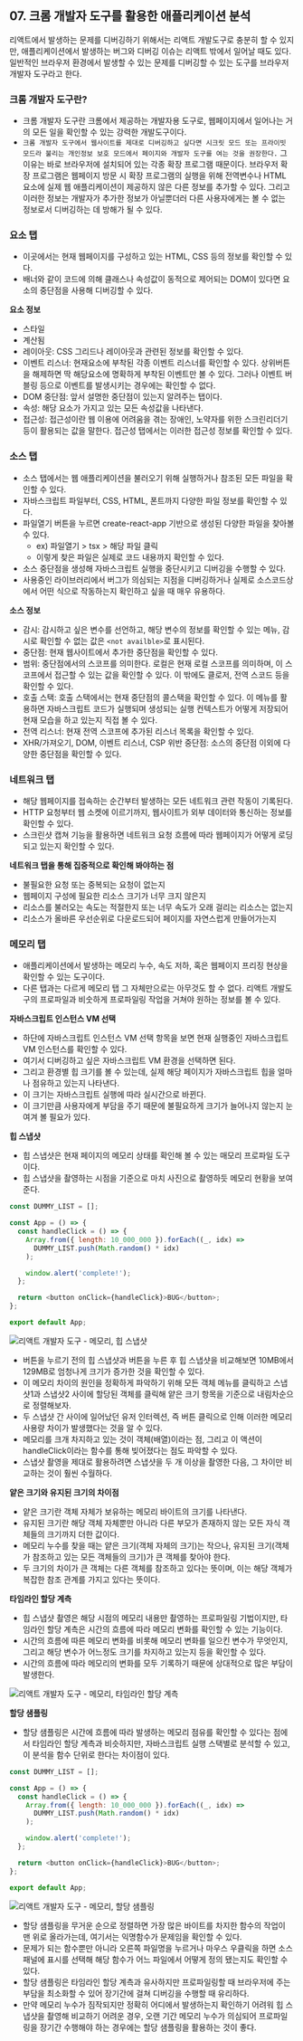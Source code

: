 ## 07. 크롬 개발자 도구를 활용한 애플리케이션 분석

리액트에서 발생하는 문제를 디버깅하기 위해서는 리액트 개발도구로 충분히 할 수 있지만, 애플리케이션에서 발생하는 버그와 디버깅 이슈는 리액트 밖에서 일어날 때도 있다. 일반적인 브라우저 환경에서 발생할 수 있는 문제를 디버깅할 수 있는 도구를 브라우저 개발자 도구라고 한다.

### 크롬 개발자 도구란?

- 크롬 개발자 도구란 크롬에서 제공하는 개발자용 도구로, 웹페이지에서 일어나는 거의 모든 일을 확인할 수 있는 강력한 개발도구이다.
- `크롬 개발자 도구에서 웹사이트를 제대로 디버깅하고 싶다면 시크릿 모드 또는 프라이빗 모드라 불리는 개인정보 보호 모드에서 페이지와 개발자 도구를 여는 것을 권장한다.` 그 이유는 바로 브라우저에 설치되어 있는 각종 확장 프로그램 때문이다. 브라우저 확장 프로그램은 웹페이지 방문 시 확장 프로그램의 실행을 위해 전역변수나 HTML 요소에 실제 웹 애플리케이션이 제공하지 않은 다른 정보를 추가할 수 있다. 그리고 이러한 정보는 개발자가 추가한 정보가 아닐뿐더러 다른 사용자에게는 볼 수 없는 정보로서 디버깅하는 데 방해가 될 수 있다.

### 요소 탭

- 이곳에서는 현재 웹페이지를 구성하고 있는 HTML, CSS 등의 정보를 확인할 수 있다.
- 배너와 같이 코드에 의해 클래스나 속성값이 동적으로 제어되는 DOM이 있다면 요소의 중단점을 사용해 디버깅할 수 있다.

**요소 정보**

- 스타일
- 계산됨
- 레이아웃: CSS 그리드나 레이아웃과 관련된 정보를 확인할 수 있다.
- 이벤트 리스너: 현재요소에 부착된 각종 이벤트 리스너를 확인할 수 있다. 상위버튼을 해제하면 딱 해당요소에 명확하게 부착된 이벤트만 볼 수 있다. 그러나 이벤트 버블링 등으로 이벤트를 발생시키는 경우에는 확인할 수 없다.
- DOM 중단점: 앞서 설명한 중단점이 있는지 알려주는 탭이다.
- 속성: 해당 요소가 가지고 있는 모든 속성값을 나타낸다.
- 접근성: 접근성이란 웹 이용에 어려움을 겪는 장애인, 노약자를 위한 스크린리더기 등이 활용되는 값을 말한다. 접근성 탭에서는 이러한 접근성 정보를 확인할 수 있다.

### 소스 탭

- 소스 탭에서는 웹 애플리케이션을 불러오기 위해 실행하거나 참조된 모든 파일을 확인할 수 있다.
- 자바스크립트 파일부터, CSS, HTML, 폰트까지 다양한 파일 정보를 확인할 수 있다.
- 파일열기 버튼을 누르면 create-react-app 기반으로 생성된 다양한 파일을 찾아볼 수 있다.
  - ex) 파일열기 > tsx > 해당 파일 클릭
  - 이렇게 찾은 파일은 실제로 코드 내용까지 확인할 수 있다.
- 소스 중단점을 생성해 자바스크립트 실행을 중단시키고 디버깅을 수행할 수 있다.
- 사용중인 라이브러리에서 버그가 의심되는 지점을 디버깅하거나 실제로 소스코드상에서 어떤 식으로 작동하는지 확인하고 싶을 때 매우 유용하다.

**소스 정보**

- 감시: 감시하고 싶은 변수를 선언하고, 해당 변수의 정보를 확인할 수 있는 메뉴, 감시로 확인할 수 없는 값은 `<not availble>`로 표시된다.
- 중단점: 현재 웹사이트에서 추가한 중단점을 확인할 수 있다.
- 범위: 중단점에서의 스코프를 의미한다. 로컬은 현재 로컬 스코프를 의미하며, 이 스코프에서 접근할 수 있는 값을 확인할 수 있다. 이 밖에도 클로저, 전역 스코드 등을 확인할 수 있다.
- 호출 스택: 호출 스택에서는 현재 중단점의 콜스택을 확인할 수 있다. 이 메뉴를 활용하면 자바스크립트 코드가 실행되며 생성되는 실행 컨텍스트가 어떻게 저장되어 현재 모습을 하고 있는지 직접 볼 수 있다.
- 전역 리스너: 현재 전역 스코프에 추가된 리스너 목록을 확인할 수 있다.
- XHR/가져오기, DOM, 이벤트 리스너, CSP 위반 중단점: 소스의 중단점 이외에 다양한 중단점을 확인할 수 있다.

### 네트워크 탭

- 해당 웹페이지를 접속하는 순간부터 발생하는 모든 네트워크 관련 작동이 기록된다.
- HTTP 요청부터 웹 소켓에 이르기까지, 웹사이트가 외부 데이터와 통신하는 정보를 확인할 수 있다.
- 스크린샷 캡쳐 기능을 활용하면 네트워크 요청 흐름에 따라 웹페이지가 어떻게 로딩되고 있는지 확인할 수 있다.

**네트워크 탭을 통해 집중적으로 확인해 봐야하는 점**

- 불필요한 요청 또는 중복되는 요청이 없는지
- 웹페이지 구성에 필요한 리소스 크기가 너무 크지 않은지
- 리소스를 불러오는 속도는 적절한지 또는 너무 속도가 오래 걸리는 리소스는 없는지
- 리소스가 올바른 우선순위로 다운로드되어 페이지를 자연스럽게 만들어가는지

### 메모리 탭

- 애플리케이션에서 발생하는 메모리 누수, 속도 저하, 혹은 웹페이지 프리징 현상을 확인할 수 있는 도구이다.
- 다른 탭과는 다르게 메모리 탭 그 자체만으로는 아무것도 할 수 없다. 리액트 개발도구의 프로파일과 비숫하게 프로파일링 작업을 거쳐야 원하는 정보를 볼 수 있다.

**자바스크립트 인스턴스 VM 선택**

- 하단에 자바스크립트 인스턴스 VM 선택 항목을 보면 현재 실행중인 자바스크립트 VM 인스턴스를 확인할 수 있다.
- 여기서 디버깅하고 싶은 자바스크립트 VM 환경을 선택하면 된다.
- 그리고 환경별 힙 크기를 볼 수 있는데, 실제 해당 페이지가 자바스크립트 힙을 얼마나 점유하고 있는지 나타낸다.
- 이 크기는 자바스크립트 실행에 따라 실시간으로 바뀐다.
- 이 크기만큼 사용자에게 부담을 주기 때문에 불필요하게 크기가 늘어나지 않는지 눈여겨 볼 필요가 있다.

**힙 스냅샷**

- 힙 스냅샷은 현재 페이지의 메모리 상태를 확인해 볼 수 있는 매모리 프로파일 도구이다.
- 힙 스냅샷을 촬영하는 시점을 기준으로 마치 사진으로 촬영하듯 메모리 현황을 보여준다.

```javascript
const DUMMY_LIST = [];

const App = () => {
  const handleClick = () => {
    Array.from({ length: 10_000_000 }).forEach((_, idx) =>
      DUMMY_LIST.push(Math.random() * idx)
    );

    window.alert('complete!');
  };

  return <button onClick={handleClick}>BUG</button>;
};

export default App;
```

![리액트 개발자 도구 - 메모리, 힙 스냅샷](../asset/memory_tab_heap_snapshot.png)

- 버튼을 누르기 전의 힙 스냅샷과 버튼을 누른 후 힙 스냅샷을 비교해보면 10MB에서 129MB로 엄청나게 크기가 증가한 것을 확인할 수 있다.
- 이 메모리 차이의 원인을 정확하게 파악하기 위해 모든 객체 메뉴를 클릭하고 스냅샷1과 스냅샷2 사이에 할당된 객체를 클릭해 얕은 크기 항목을 기준으로 내림차순으로 정렬해보자.
- 두 스냅샷 간 사이에 일어났던 유저 인터렉션, 즉 버튼 클릭으로 인해 이러한 메모리 사용량 차이가 발생했다는 것을 알 수 있다.
- 메모리를 크개 차지하고 있는 것이 객체(배열)이라는 점, 그리고 이 액션이 handleClick이라는 함수를 통해 빚어졌다는 점도 파악할 수 있다.
- 스냅샷 촬영을 제대로 활용하려면 스냅샷을 두 개 이상을 촬영한 다음, 그 차이만 비교하는 것이 훨씬 수월하다.

**얕은 크기와 유지된 크기의 차이점**

- 얕은 크기란 객체 자체가 보유하는 메모리 바이트의 크기를 나타낸다.
- 유지된 크기란 해당 객체 자체뿐만 아니라 다른 부모가 존재하지 않는 모든 자식 객체들의 크기까지 더한 값이다.
- 메모리 누수를 찾을 때는 얕은 크기(객체 자체의 크기)는 작으나, 유지된 크기(객체가 참조하고 있는 모든 객체들의 크기)가 큰 객체를 찾아야 한다.
- 두 크기의 차이가 큰 객체는 다른 객체를 참조하고 있다는 뜻이며, 이는 해당 객체가 복잡한 참조 관계를 가지고 있다는 뜻이다.

**타임라인 할당 계측**

- 힙 스냅샷 촬영은 해당 시점의 메모리 내용만 촬영하는 프로파일링 기법이지만, 타임라인 할당 계측은 시간의 흐름에 따라 메모리 변화를 확인할 수 있는 기능이다.
- 시간의 흐름에 따른 메모리 변화를 비롯해 메모리 변화를 일으킨 변수가 무엇인지, 그리고 해당 변수가 어느정도 크기를 차지하고 있는지 등을 확인할 수 있다.
- 시간의 흐름에 따라 메모리의 변화를 모두 기록하기 때문에 상대적으로 많은 부담이 발생한다.

![리액트 개발자 도구 - 메모리, 타임라인 할당 계측](../asset/memory_tab_timeline.png)

**할당 샘플링**

- 할당 샘플링은 시간에 흐름에 따라 발생하는 메모리 점유를 확인할 수 있다는 점에서 타임라인 할당 계측과 비슷하지만, 자바스크립트 실행 스택별로 분석할 수 있고, 이 분석을 함수 단위로 한다는 차이점이 있다.

```javascript
const DUMMY_LIST = [];

const App = () => {
  const handleClick = () => {
    Array.from({ length: 10_000_000 }).forEach((_, idx) =>
      DUMMY_LIST.push(Math.random() * idx)
    );

    window.alert('complete!');
  };

  return <button onClick={handleClick}>BUG</button>;
};

export default App;
```

![리액트 개발자 도구 - 메모리, 할당 샘플링](../asset/memory_tab_sampling.png)

- 할당 샘플링을 무거운 순으로 정렬하면 가장 많은 바이트를 차지한 함수의 작업이 맨 위로 올라가는데, 여기서는 익명함수가 문제임을 확인할 수 있다.
- 문제가 되는 함수뿐만 아니라 오른쪽 파일명을 누르거나 마우스 우클릭을 하면 소스 패널에 표시를 선택해 해당 함수가 어느 파일에서 어떻게 정의 됐는지도 확인할 수 있다.
- 할당 샘플링은 타임라인 할당 계측과 유사하지만 프로파일링할 때 브라우저에 주는 부담을 최소화할 수 있어 장기간에 걸쳐 디버깅을 수행할 때 유리하다.
- 만약 메모리 누수가 짐작되지만 정확히 어디에서 발생하는지 확인하기 어려워 힙 스냅샷을 촬영해 비교하기 어려운 경우, 오랜 기간 메모리 누수가 의심되어 프로파일링을 장기간 수행해야 하는 경우에는 할당 샘플링을 활용하는 것이 좋다.
